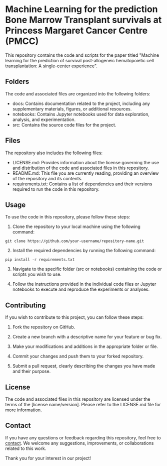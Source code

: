 # Machine Learning for the prediction Bone Marrow Transplant survivals at Princess Margaret Cancer Centre (PMCC)
This repository contains the code and scripts for the paper titled "Machine learning for the prediction of survival post-allogeneic hematopoietic cell transplantation: A single-center experience". 

## Folders
The code and associated files are organized into the following folders:
* docs: Contains documentation related to the project, including any supplementary materials, figures, or additional resources.
* notebooks: Contains Jupyter notebooks used for data exploration, analysis, and experimentation.
* src: Contains the source code files for the project.

## Files
The repository also includes the following files:
* LICENSE.md: Provides information about the license governing the use and distribution of the code and associated files in this repository.
* README.md: This file you are currently reading, providing an overview of the repository and its contents.
* requirements.txt: Contains a list of dependencies and their versions required to run the code in this repository.

## Usage
To use the code in this repository, please follow these steps:

1. Clone the repository to your local machine using the following command:

```
git clone https://github.com/your-username/repository-name.git
```

2. Install the required dependencies by running the following command:
```
pip install -r requirements.txt
```

3. Navigate to the specific folder (src or notebooks) containing the code or scripts you wish to use.

4. Follow the instructions provided in the individual code files or Jupyter notebooks to execute and reproduce the experiments or analyses.

## Contributing
If you wish to contribute to this project, you can follow these steps:

1. Fork the repository on GitHub.

2. Create a new branch with a descriptive name for your feature or bug fix.

3. Make your modifications and additions in the appropriate folder or file.

4. Commit your changes and push them to your forked repository.

5. Submit a pull request, clearly describing the changes you have made and their purpose.

## License
The code and associated files in this repository are licensed under the terms of the [license name/version]. Please refer to the LICENSE.md file for more information.

## Contact
If you have any questions or feedback regarding this repository, feel free to [contact](mailto:dionne.aleman@utoronto.ca). We welcome any suggestions, improvements, or collaborations related to this work.

Thank you for your interest in our project!





